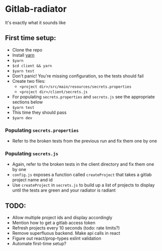 # Gitlab-radiator

It's exactly what it sounds like

## First time setup:
* Clone the repo
* Install [yarn](https://yarnpkg.com/en/)
* `$yarn`
* `$cd client && yarn`
* `$yarn test`
* Don't panic! You're missing configuration, so the tests should fail
* Create two files:
  * `<project dir>/src/main/resources/secrets.properties`
  * `<project dir>/client/secrets.js`
* For populating `secrets.properties` and `secrets.js` see the appropriate sections below
* `$yarn test`
* This time they should pass
* `$yarn dev`

### Populating `secrets.properties`
* Refer to the broken tests from the previous run and fix them one by one

### Populating `secrets.js`
* Again, refer to the broken tests in the client directory and fix them one by one
* `config.js` exposes a function called `createProject` that takes a gitlab project name and id
* Use `createProject` in `secrets.js` to build up a list of projects to display until the tests are green and your radiator is radiant

## TODO:
* Allow multiple project ids and display accordingly
* Mention how to get a gitlab access token
* Refresh projects every 10 seconds (todo: rate limits?)
* Remove superfluous backend. Make api calls in react
* Figure out react/prop-types eslint validation
* Automate first-time setup?
